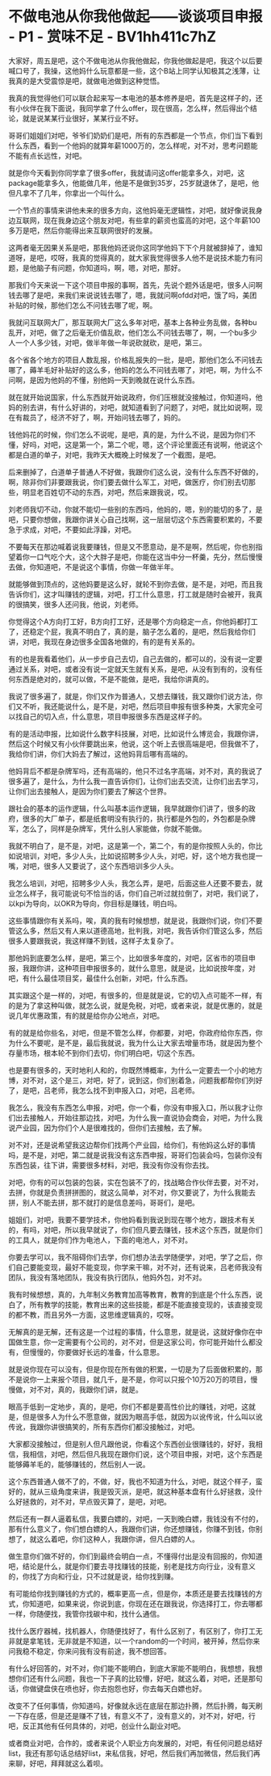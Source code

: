# 不做电池从你我他做起——谈谈项目申报 - P1 - 赏味不足 - BV1hh411c7hZ

大家好，周五是吧，这个不做电池从你我他做起，你我他做起是吧，我这个以后要喊口号了，我操，这他妈什么玩意都是一些，这个B站上同学认知极其之浅薄，让我真的是大受震惊是吧，就做电池做到这种觉悟。

我真的我觉得他们可以联合起来写一本电池的基本修养是吧，首先是这样子的，还有小伙伴在我下面说，我同学拿了什么offer，现在很高，怎么样，然后得出个结论，就是说某某行业很好，某某行业不好。

哥哥们姐姐们对吧，爷爷们奶奶们是吧，所有的东西都是一个节点，你们当下看到什么东西，看到一个他妈的就算年薪1000万的，怎么样呢，对不对，思考问题能不能有点长远性，对吧。

就是你今天看到你同学拿了很多offer，我就请问这offer能拿多久，对吧，这package能拿多久，他能做几年，他是不是做到35岁，25岁就退休了，是吧，他但凡拿不了几年，你拿出一个叫什么。

一个节点的事情来讲他未来的很多方向，这他妈毫无逻辑性，对吧，就好像说我身边互联网，现在我身边这个朋友对吧，有些拿的薪资也蛮高的对吧，这个年薪100多万是吧，然后你能得出来互联网很好的发展。

这两者毫无因果关系是吧，那我他妈还说你这同学他妈下下个月就被辞掉了，谁知道呀，是吧，哎呀，我真的觉得真的，就大家我觉得很多人他不是说技术能力有问题，是他脑子有问题，你知道吗，啊，嗯，对吧，那好。

那我们今天来说一下这个项目申报的事啊，首先，先说个题外话是吧，很多人问啊钱去哪了是吧，来我们来说说钱去哪了，嗯，我就问啊ofdd对吧，饿了吗，美团补贴的时候，那他们怎么不问钱去哪了呢，啊。

我就问互联网大厂，那互联网大厂这么多年对吧，基本上各种业务乱做，各种bu乱开，对吧，做了之后毫无价值乱砍，他们怎么不问钱去哪了，啊，一个bu多少人一个人多少钱，对吧，做半年做一年说砍就砍，是吧，第三。

各个省各个地方的项目人数乱报，价格乱报失的一批，是吧，那他们怎么不问钱去哪了，薅羊毛好补贴好的这么多，他妈的怎么不问钱去哪了，对吧，啊，为什么不问啊，是因为他妈的不懂，别他妈一天到晚就在说什么东西。

就在就开始说国家，什么东西就开始说政府，你们压根就没接触过，你知道吗，他妈的别去讲，有什么好讲的，对吧，就知道看到了问题了，对吧，就比如说啊，现在有裁员了，经济不好了，啊，开始问钱去哪了，妈的。

钱他妈花的时候，你们怎么不说呢，是吧，真的是，为什么不说，是因为你们不懂，好吗，对吧，这是第一个，第二个呢，嗯，这个评论里面还有说啊，他说这个都是白道的单子，对吧，我昨天大概晚上时候发了一个截图，是吧。

后来删掉了，白道单子普通人不好做，我跟你们这么说，没有什么东西不好做的，啊，除非你们非要跟我说，你们要去做什么军工，对吧，做医疗，你们别去切那些，明显老百姓切不动的东西，对吧，然后来跟我说，哎。

刘老师我切不动，你就不能切一些别的东西吗，他妈的，嗯，别的能切的多了，是吧，只要你想做，我跟你讲关心自己找啊，这一层层切这个东西需要积累的，不要急于求成，对吧，不要如此浮躁，对吧。

不要每天在那边喊着说我要赚钱，但是又不愿意动，是不是啊，然后呢，你也别指望着你一口气吃个大，这个大胖子是吧，你能在这当中分一杯羹，先分，然后慢慢去做，你知道吧，不是说这个事情，你做一年做半年。

就能够做到顶点的，这他妈要是这么好，就轮不到你去做，是不是，对吧，而且我告诉你们，这才叫赚钱的逻辑，对吧，打工什么意思，打工就是随时会被开，我真的很搞笑，很多人还问我，他说，刘老师。

你觉得这个A方向打工好，B方向打工好，还是哪个方向稳定一点，你他妈都打工了，还稳定个屁，我真不明白了，真的是，脑子怎么着的，是吧，然后我给你们讲，对吧，我现在身边很多全国各地做的，有的是有关系的。

有的也是我看着他们，从一步步自己去切，自己去做的，都可以的，没有说一定要通过关系，对吧，或者没有说一定就天生就有关系，是吧，从没有到有的，没有任何东西是绝对的，就可以做，不是不能做，是吧，我给你讲真的。

我说了很多遍了，就是，你们又作为普通人，又想去赚钱，我又跟你们说方法，你们又不听，我还能说什么，是不是，对吧，然后项目申报有很多种类，大家完全可以找自己的切入点，什么意思，项目申报很多东西是这样子的。

有的是活动申报，比如说什么数字科技展，对吧，比如说什么博览会，我跟你讲，然后这个时候又有小伙伴要跳出来，他说，这个听上去很高端是吧，但我做不了，我给你们讲，你们大妈去了解过，这他妈背后哪有高端的。

他妈背后不都是杂牌军吗，还有高端的，他只不过名字高端，对不对，真的我说了很多遍了，是什么，为什么我一直告诉你们，让你们出去交流，让你们出去学习，让你们出去接触人，是因为你们要去了解这个世界。

跟社会的基本的运作逻辑，什么叫基本运作逻辑，我早就跟你们讲了，很多的政府，很多的大厂单子，都是纸套明没有执行的，执行都是外包的，外包都是杂牌军，怎么了，同样是杂牌军，凭什么别人家能做，你就不能做。

我就不明白了，是不是，对吧，这是第一个，第二个，有的是你按照人头的，你比如说培训，对吧，多少人头，比如说招聘多少人头，对吧，好，这个地方我也提一嘴，对吧，很多人又要说了，这个东西培训多少人头。

我怎么培训，对吧，招聘多少人头，我怎么弄，是吧，后面这些人还要不要去，就业怎么样子，我可能说句不恰当的话，你们自己听过就拉倒了，对吧，我们说了，以kpi为导向，以OKR为导向，你目标是赚钱，明白吗。

这些事情跟你有关系吗，唉，真的我有时候想想，就是说，我跟你们说，你们不要管这么多，然后又有人来以道德高地，批判我，对吧，我告诉你们管这么多，然后很多人要跟我说，我这样赚不到钱，这样子太复杂了。

那他妈到底要怎么样，是吧，第三个，比如很多年度的，对吧，区省市的项目申报，我跟你讲，这种项目申报很多的，就什么意思，就是说，比如说按年度，对吧，有什么最佳项目奖，最佳什么创新，对吧，什么东西。

其实跟这个是一样的，对吧，有很多的，但是就是说，它的切入点可能不一样，有的是为了拿这种叫做，就怎么说，就是免税，对吧，或者来说，就是优惠的，就是说几年优惠政策，有的就是给你办公地点，对吧。

有的就是给你些名，对吧，但是不管怎么样，你都要，对吧，你政府给你东西，你为什么不要呢，是不是，最后我就说，我为什么让大家去增量市场，就是因为整个存量市场，根本轮不到你们去切，你们明白吧，切这个东西。

也是要有很多的，天时地利人和的，你既然博概率，为什么一定要去一个小的地方博，对不对，这个是三，对吧，好了，说到这，你们别着急，问题我都帮你们列好了，是吧，吕老师，我怎么找不到申报入口，对吧，吕老师。

我怎么，我没有东西怎么申报，对吧，你一个看，你没有申报入口，所以我才让你们出去接触人，开始往那边找，对吧，为什么我一直说协会商会，对吧，为什么我说产业园，因为你们个人是很难找的，但你们去接触，去了解。

对不对，还是说希望我这边帮你们找两个产业园，给你们，有他妈这么好的事情吗，是不是，对吧，第二就是说我没有这东西申报，哥哥们包装会吗，包装你没有东西包装，往下讲，需要很多材料，对吧，我没有你没有你去找。

对吧，你有的可以包装的包装，实在包装不了的，找战略合作伙伴去要，对不对，去拼，你就是负责拼拼图的，就这么简单，对不对，你又要说了，为什么我能去拼，别人不能去拼，那不就打的是信息差吗，哥哥们，是吧。

姐姐们，对吧，我要不要学技术，你他妈看到我说到现在哪个地方，跟技术有关的，有吗，对吧，所以我早就说了，你们但凡要去赚钱，技术这个东西，就是你们的工具人，就是你们作为电池人，下面的电池人，对不对。

你要去学可以，我不阻碍你们去学，你们想办法去学随便学，对吧，学了之后，你们自己要能变现，最好不能变现，你学来干嘛，对不对，还有说来，吕老师我没有团队，我没有落地团队，我没有执行团队，他妈外包，对不对。

我有时候想想，真的，九年制义务教育加高等教育，教育的到底是个什么东西，说白了，所有教学的技能，教育出来的这些技能，都是不能直接变现的，该直接变现的都不教，而且另外一方面，这思维逻辑真的，哎呀。

无解真的是无解，还有这是一个过程的事情，什么意思，就是说，这就好像你在中国做生意，你一定需要有个公司的，对不对，但是这家公司，你可能开始什么都没有，但慢慢的，你要做好长远的准备，什么意思。

就是说你现在可以没有，但是你现在所有做的积累，一切是为了后面做积累的，那不是说你一上来报个项目，就几千，是不是，你可以只报个10万20万的项目，慢慢做，对不对，真的，我跟你们讲，就是。

眼高手低到一定地步，真的，是吧，你们不都是要高性价比的赚钱，对吧，这就是，但是很多人为什么不愿意做，就因为眼高手低，就因为以讹传讹，什么叫以讹传讹，我跟你讲很搞笑的，所有东西你们都没接触过，对吧。

大家都没接触过，但是别人但凡跟他说，你看这个东西创业很赚钱的，好好，我相信，我相信，对吧，然后但凡我现在跟你们说，这个项目申报，对吧，这个东西是能够薅羊毛的，能够赚钱的，然后别人一说。

这个东西普通人做不了的，不做，好，我也不知道为什么，对吧，就这个样子，蛮好的，就从三级角度来讲，我是毁灭派，是吧，就这种基本盘有什么好拯救，没什么好拯救的，对不对，早点毁灭算了，是吧，对吧。

然后还有一群人逼着私信，我要白嫖的，对吧，一天到晚白嫖，我钱没有不付的，那有什么意义了，你们想白嫖的人，我跟你们讲，你还想赚钱，你赚不到钱，你别想了，就这么着吧，你们这种人，我跟你讲，但凡白嫖的人。

做生意你们做不好的，你们到最终会明白一点，不懂得付出是没有回报的，你知道吧，结论是什么，就是你们要去寻找赚钱的技能，别老是找方向行业，没有意义的，你找了方向和行业，只不过就是说，给你找到赚。

有可能给你找到赚钱的方式的，概率更高一点，但是你，本质还是要去找赚钱的方式，你知道吧，如果来说，你说到底，你现在还在跟我说，你选择打工，你去哪都一样，你随便找，我管你找碳中和，找什么通信。

找什么医疗器械，找机器人，你随便找好了，有什么区别了，有区别了，你打工无非就是拿笔钱，无非就是不知道，以一个random的一个时间，被开掉，然后你来问我稳不稳定，你来问我有没有前途，我不想回答。

有什么好回答的，对不对，你们能不能明白，到底大家能不能明白，我想想，我想想你们还有什么问题，我也一下子真的比较懵，好吧，就这么着，对吧，还是那句话，你做键盘侠在喷也好，你去抱怨也好，你去每天白嫖也好。

改变不了任何事情，你知道吗，好像就永远在底层在那边扑腾，然后扑腾，每天刷一下存在感，但是还是赚不了钱，有意义不了，没有意义的，对不对，好吧，行吧，反正其他有任何具体的，对吧，创业什么副业对吧。

或者商业对吧，合作的，或者来说个人职业方向发展的，对吧，有任何问题总结好list，我还有那句话总结好list，来私信我，好吧，然后我们再加微信，然后我们再来聊，好吧，拜拜就这么着呗。

